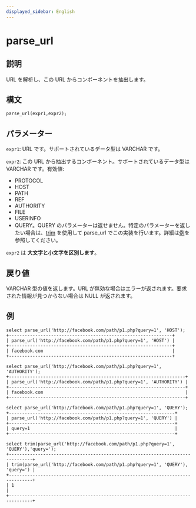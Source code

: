 ```yaml
---
displayed_sidebar: English
---
```


# parse_url

## 説明

URL を解析し、この URL からコンポーネントを抽出します。

## 構文

```Haskell
parse_url(expr1,expr2);
```

## パラメーター

`expr1`: URL です。サポートされているデータ型は VARCHAR です。

`expr2`: この URL から抽出するコンポーネント。サポートされているデータ型は VARCHAR です。有効値:

- PROTOCOL
- HOST
- PATH
- REF
- AUTHORITY
- FILE
- USERINFO
- QUERY。QUERY のパラメーターは返せません。特定のパラメーターを返したい場合は、[trim](trim.md) を使用して parse_url でこの実装を行います。詳細は[例](#examples)を参照してください。

`expr2` は **大文字と小文字を区別します**。

## 戻り値

VARCHAR 型の値を返します。URL が無効な場合はエラーが返されます。要求された情報が見つからない場合は NULL が返されます。

## 例

```Plain Text
select parse_url('http://facebook.com/path/p1.php?query=1', 'HOST');
+--------------------------------------------------------------+
| parse_url('http://facebook.com/path/p1.php?query=1', 'HOST') |
+--------------------------------------------------------------+
| facebook.com                                                 |
+--------------------------------------------------------------+

select parse_url('http://facebook.com/path/p1.php?query=1', 'AUTHORITY');
+-------------------------------------------------------------------+
| parse_url('http://facebook.com/path/p1.php?query=1', 'AUTHORITY') |
+-------------------------------------------------------------------+
| facebook.com                                                      |
+-------------------------------------------------------------------+

select parse_url('http://facebook.com/path/p1.php?query=1', 'QUERY');
+---------------------------------------------------------------+
| parse_url('http://facebook.com/path/p1.php?query=1', 'QUERY') |
+---------------------------------------------------------------+
| query=1                                                       |
+---------------------------------------------------------------+

select trim(parse_url('http://facebook.com/path/p1.php?query=1', 'QUERY'),'query='); 
+-------------------------------------------------------------------------------+
| trim(parse_url('http://facebook.com/path/p1.php?query=1', 'QUERY'), 'query=') |
+-------------------------------------------------------------------------------+
| 1                                                                             |
+-------------------------------------------------------------------------------+
```
